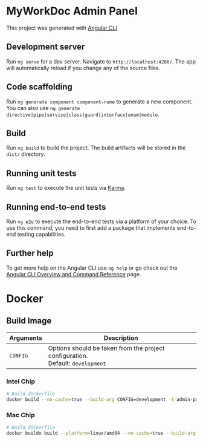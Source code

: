 # MyWorkDoc Admin Panel

This project was generated with [Angular CLI](https://github.com/angular/angular-cli)

## Development server

Run `ng serve` for a dev server. Navigate to `http://localhost:4200/`. The app will automatically reload if you change any of the source files.

## Code scaffolding

Run `ng generate component component-name` to generate a new component. You can also use `ng generate directive|pipe|service|class|guard|interface|enum|module`.

## Build

Run `ng build` to build the project. The build artifacts will be stored in the `dist/` directory.

## Running unit tests

Run `ng test` to execute the unit tests via [Karma](https://karma-runner.github.io).

## Running end-to-end tests

Run `ng e2e` to execute the end-to-end tests via a platform of your choice.  To use this command, you need to first add a package that implements end-to-end testing capabilities.

## Further help

To get more help on the Angular CLI use `ng help` or go check out the [Angular CLI Overview and Command Reference](https://angular.io/cli) page.

# Docker

## Build Image

|Arguments|Description|
|---|---|
|`CONFIG`|Options should be taken from the project configuration.<br>Default: `development`|

### Intel Chip

```bash
# Build dockerfile
docker build --no-cache=true --build-arg CONFIG=development -t admin-panel:latest .
```

### Mac Chip

```bash
# Build dockerfile
docker buildx build --platform=linux/amd64 --no-cache=true --build-arg CONFIG=development -t admin-panel:latest .
```
